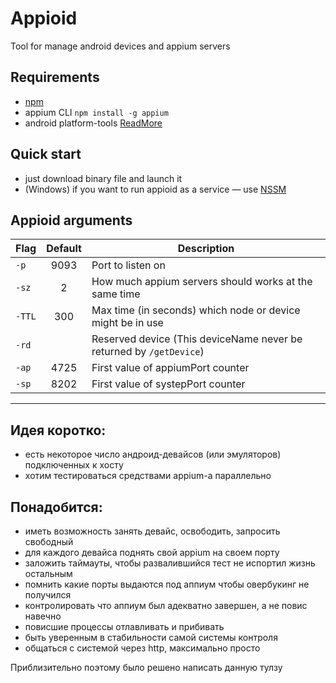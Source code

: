 # Appioid
Tool for manage android devices and appium servers

## Requirements
* [npm](https://www.npmjs.com/get-npm)
* appium CLI `npm install -g appium`
* android platform-tools [ReadMore](https://stackoverflow.com/questions/20564514/adb-is-not-recognized-as-an-internal-or-external-command-operable-program-or)

## Quick start
* just download binary file and launch it
* (Windows) if you want to run appioid as a service — use [NSSM](https://github.com/kirillkovalenko/nssm) 

## Appioid arguments
| Flag   | Default | Description                                                         |
| ------ |:-------:| ------------------------------------------------------------------- |
| `-p`   | 9093    | Port to listen on                                                   |
| `-sz`  | 2       | How much appium servers should works at the same time               |
| `-TTL` | 300     | Max time (in seconds) which node or device might be in use          |
| `-rd`  |         | Reserved device (This deviceName never be returned by `/getDevice`) |
| `-ap`  | 4725    | First value of appiumPort counter                                   |
| `-sp`  | 8202    | First value of systepPort counter                                   |


***

## Идея коротко:
* есть некоторое число андроид-девайсов (или эмуляторов) подключенных к хосту
* хотим тестироваться средствами appium-а параллельно

## Понадобится:
* иметь возможность занять девайс, освободить, запросить свободный
* для каждого девайса поднять свой appium на своем порту
* заложить таймауты, чтобы развалившийся тест не испортил жизнь остальным
* помнить какие порты выдаются под аппиум чтобы овербукинг не получился
* контролировать что аппиум был адекватно завершен, а не повис навечно
* повисшие процессы отлавливать и прибивать
* быть уверенным в стабильности самой системы контроля
* общаться с сиcтемой через http, максимально просто


Приблизительно поэтому было решено написать данную тулзу
